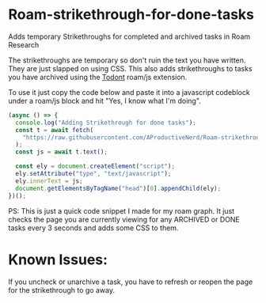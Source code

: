 # Roam-strikethrough-for-done-tasks
Adds temporary Strikethroughs for completed and archived tasks in Roam Research

The strikethroughs are temporary so don't ruin the text you have written. They are just slapped on using CSS.
This also adds strikethroughs to tasks you have archived using the [Todont](https://roamjs.com/docs/extensions/todont) roam/js extension.

To use it just copy the code below and paste it into a javascript codeblock under a roam/js block and hit "Yes, I know what I'm doing".

```javascript
(async () => {
  console.log("Adding Strikethrough for done tasks");
  const t = await fetch(
    "https://raw.githubusercontent.com/AProductiveNerd/Roam-strikethrough-for-done-tasks/main/index.js"
  );
  const js = await t.text();

  const ely = document.createElement("script");
  ely.setAttribute("type", "text/javascript");
  ely.innerText = js;
  document.getElementsByTagName("head")[0].appendChild(ely);
})();
```

PS: This is just a quick code snippet I made for my roam graph. It just checks the page you are currently viewing for any ARCHIVED or DONE tasks every 3 seconds and adds some CSS to them.

# Known Issues:
If you uncheck or unarchive a task, you have to refresh or reopen the page for the strikethrough to go away.
